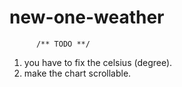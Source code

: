 # new-one-weather

          /** TODO **/
          
1. you have to fix the celsius (degree).
2. make the chart scrollable.
